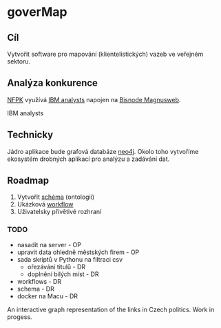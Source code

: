 # goverMap

## Cíl

Vytvořit software pro mapování (klientelistických) vazeb ve veřejném sektoru.

## Analýza konkurence

[NFPK](http://www.nfpk.cz) využívá [IBM analysts]() napojen na [Bisnode Magnusweb](http://www.bisnode.cz/produkt/magnusweb/).

IBM analysts

## Technicky

Jádro aplikace bude grafová databáze [neo4j](https://github.com/neo4j/neo4j).
Okolo toho vytvoříme ekosystém drobných aplikací pro analýzu a zadávání dat.

## Roadmap

1. Vytvořit [schéma](schema.md) (ontologii)
1. Ukázková [workflow](workflow.md)
1. Uživatelsky přívětivé rozhraní

### TODO

- nasadit na server - OP
- upravit data ohledně městských firem - OP
- sada skriptů v Pythonu na filtraci csv
  - ořezávání titulů - DR
  - doplnění bilých míst - DR
- workflows - DR
- schema - DR 
- docker na Macu - DR

An interactive graph representation of the links in Czech politics. Work in progess.

